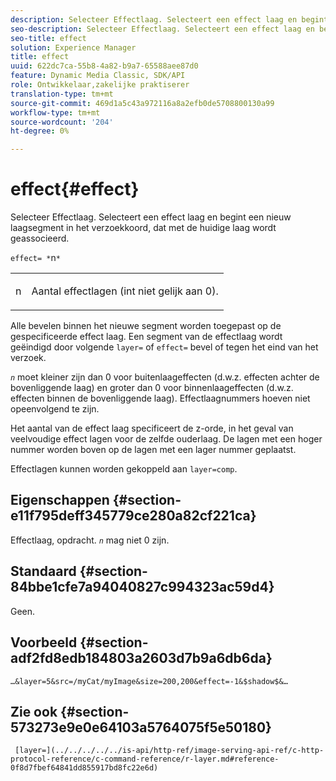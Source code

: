 ```yaml
---
description: Selecteer Effectlaag. Selecteert een effect laag en begint een nieuw laagsegment in het verzoekkoord, dat met de huidige laag wordt geassocieerd.
seo-description: Selecteer Effectlaag. Selecteert een effect laag en begint een nieuw laagsegment in het verzoekkoord, dat met de huidige laag wordt geassocieerd.
seo-title: effect
solution: Experience Manager
title: effect
uuid: 622dc7ca-55b8-4a82-b9a7-65588aee87d0
feature: Dynamic Media Classic, SDK/API
role: Ontwikkelaar,zakelijke praktiserer
translation-type: tm+mt
source-git-commit: 469d1a5c43a972116a8a2efb0de5708800130a99
workflow-type: tm+mt
source-wordcount: '204'
ht-degree: 0%

---
```



# effect{#effect}

Selecteer Effectlaag. Selecteert een effect laag en begint een nieuw laagsegment in het verzoekkoord, dat met de huidige laag wordt geassocieerd.

`effect= *`n`*`

<table id="simpletable_C48DABF486604D2B9F3CBC1CD01AC76D"> 
 <tr class="strow"> 
  <td class="stentry"> <p><span class="codeph"> <span class="varname"> n</span></span> </p> </td> 
  <td class="stentry"> <p>Aantal effectlagen (int niet gelijk aan 0). </p></td> 
 </tr> 
</table>

Alle bevelen binnen het nieuwe segment worden toegepast op de gespecificeerde effect laag. Een segment van de effectlaag wordt geëindigd door volgende `layer=` of `effect=` bevel of tegen het eind van het verzoek.

*`n`* moet kleiner zijn dan 0 voor buitenlaageffecten (d.w.z. effecten achter de bovenliggende laag) en groter dan 0 voor binnenlaageffecten (d.w.z. effecten binnen de bovenliggende laag). Effectlaagnummers hoeven niet opeenvolgend te zijn.

Het aantal van de effect laag specificeert de z-orde, in het geval van veelvoudige effect lagen voor de zelfde ouderlaag. De lagen met een hoger nummer worden boven op de lagen met een lager nummer geplaatst.

Effectlagen kunnen worden gekoppeld aan `layer=comp`.

## Eigenschappen {#section-e11f795deff345779ce280a82cf221ca}

Effectlaag, opdracht. *`n`* mag niet 0 zijn.

## Standaard {#section-84bbe1cfe7a94040827c994323ac59d4}

Geen.

## Voorbeeld {#section-adf2fd8edb184803a2603d7b9a6db6da}

`…&layer=5&src=/myCat/myImage&size=200,200&effect=-1&$shadow$&…`

## Zie ook {#section-573273e9e0e64103a5764075f5e50180}

` [layer=](../../../../../is-api/http-ref/image-serving-api-ref/c-http-protocol-reference/c-command-reference/r-layer.md#reference-0f8d7fbef64841dd855917bd8fc22e6d)`
